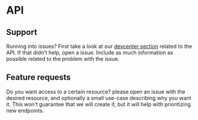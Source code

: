 # API

## Support 

Running into issues? First take a look at our [devcenter section](http://devcenter.wercker.com/api/) related to the API. If that didn't help, open a issue. Include as much information as possible related to the problem with the issue.

## Feature requests

Do you want access to a certain resource? please open an issue with the desired resource, and optionally a small use-case describing why you want it. This won't guarantee that we will create it, but it will help with prioritizing new endpoints.
